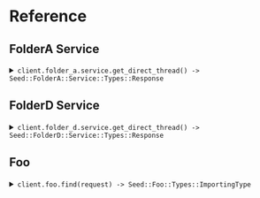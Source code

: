 # Reference
## FolderA Service
<details><summary><code>client.folder_a.service.get_direct_thread() -> Seed::FolderA::Service::Types::Response</code></summary>
<dl>
<dd>

#### 🔌 Usage

<dl>
<dd>

<dl>
<dd>

```ruby
client.folder_a.service.get_direct_thread();
```
</dd>
</dl>
</dd>
</dl>


</dd>
</dl>
</details>

## FolderD Service
<details><summary><code>client.folder_d.service.get_direct_thread() -> Seed::FolderD::Service::Types::Response</code></summary>
<dl>
<dd>

#### 🔌 Usage

<dl>
<dd>

<dl>
<dd>

```ruby
client.folder_d.service.get_direct_thread();
```
</dd>
</dl>
</dd>
</dl>


</dd>
</dl>
</details>

## Foo
<details><summary><code>client.foo.find(request) -> Seed::Foo::Types::ImportingType</code></summary>
<dl>
<dd>

#### 🔌 Usage

<dl>
<dd>

<dl>
<dd>

```ruby
client.foo.find(
  optionalString: 'optionalString',
  publicProperty: 'publicProperty',
  privateProperty: 1
);
```
</dd>
</dl>
</dd>
</dl>

#### ⚙️ Parameters

<dl>
<dd>

<dl>
<dd>

**optionalString:** `String` 
    
</dd>
</dl>

<dl>
<dd>

**publicProperty:** `String` 
    
</dd>
</dl>

<dl>
<dd>

**privateProperty:** `Integer` 
    
</dd>
</dl>
</dd>
</dl>


</dd>
</dl>
</details>
